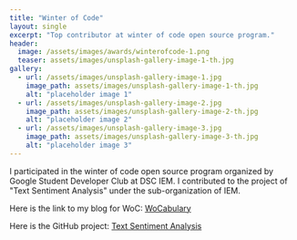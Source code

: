 ```yaml
---
title: "Winter of Code"
layout: single
excerpt: "Top contributor at winter of code open source program."
header:
  image: /assets/images/awards/winterofcode-1.png
  teaser: assets/images/unsplash-gallery-image-1-th.jpg
gallery:
  - url: /assets/images/unsplash-gallery-image-1.jpg
    image_path: assets/images/unsplash-gallery-image-1-th.jpg
    alt: "placeholder image 1"
  - url: /assets/images/unsplash-gallery-image-2.jpg
    image_path: assets/images/unsplash-gallery-image-2-th.jpg
    alt: "placeholder image 2"
  - url: /assets/images/unsplash-gallery-image-3.jpg
    image_path: assets/images/unsplash-gallery-image-3-th.jpg
    alt: "placeholder image 3"
---
```


I participated in the winter of code open source program organized by Google Student Developer Club at DSC IEM. I contributed to the project of "Text Sentiment Analysis" under the sub-organization of IEM.

Here is the link to my blog for WoC: [WoCabulary](https://khanfarhan10.github.io/woc/WoCabulary/)

Here is the GitHub project: [Text Sentiment Analysis](https://github.com/Vamsi995/TextSentimentAnalysis)